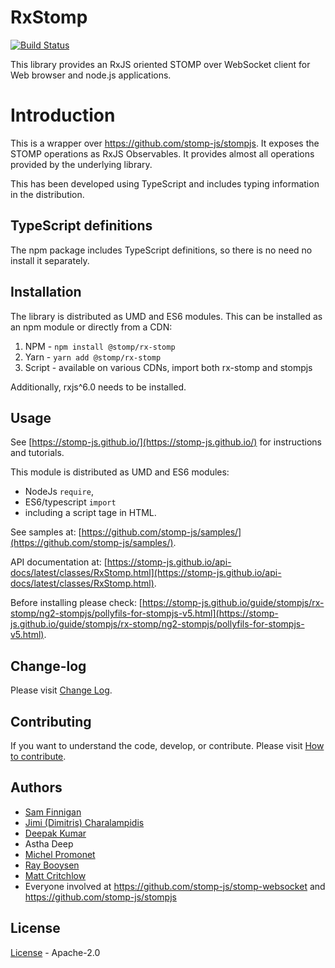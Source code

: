 # RxStomp

[![Build Status](https://travis-ci.org/stomp-js/rx-stomp.svg?branch=master)](https://travis-ci.org/stomp-js/rx-stomp)

This library provides an RxJS oriented STOMP over WebSocket client for Web browser and node.js
applications.

# Introduction

This is a wrapper over https://github.com/stomp-js/stompjs.
It exposes the STOMP operations as RxJS Observables.
It provides almost all operations provided by the underlying library.

This has been developed using TypeScript and includes typing information in the distribution.

## TypeScript definitions

The npm package includes TypeScript definitions, so there is no need no install it separately.

## Installation

The library is distributed as UMD and ES6 modules.
This can be installed as an npm module or directly from a CDN:

1.  NPM - `npm install @stomp/rx-stomp`
2.  Yarn - `yarn add @stomp/rx-stomp`
3.  Script - available on various CDNs, import both rx-stomp and stompjs

Additionally, rxjs^6.0 needs to be installed.

## Usage

See [https://stomp-js.github.io/](https://stomp-js.github.io/) for instructions and tutorials.

This module is distributed as UMD and ES6 modules:

- NodeJs `require`,
- ES6/typescript `import`
- including a script tage in HTML.

See samples at: [https://github.com/stomp-js/samples/](https://github.com/stomp-js/samples/).

API documentation at:
[https://stomp-js.github.io/api-docs/latest/classes/RxStomp.html](https://stomp-js.github.io/api-docs/latest/classes/RxStomp.html).

Before installing please check:
[https://stomp-js.github.io/guide/stompjs/rx-stomp/ng2-stompjs/pollyfils-for-stompjs-v5.html](https://stomp-js.github.io/guide/stompjs/rx-stomp/ng2-stompjs/pollyfils-for-stompjs-v5.html).

## Change-log

Please visit [Change Log](Change-log.md).

## Contributing

If you want to understand the code, develop, or contribute. Please visit
[How to contribute](Contribute.md).

## Authors

- [Sam Finnigan](https://github.com/sjmf)
- [Jimi (Dimitris) Charalampidis](https://github.com/JimiC)
- [Deepak Kumar](https://github.com/kum-deepak)
- Astha Deep
- [Michel Promonet](https://github.com/mpromonet)
- [Ray Booysen](https://github.com/raybooysen)
- [Matt Critchlow](https://github.com/vigie)
- Everyone involved at https://github.com/stomp-js/stomp-websocket
  and https://github.com/stomp-js/stompjs

## License

[License](LICENSE) - Apache-2.0
